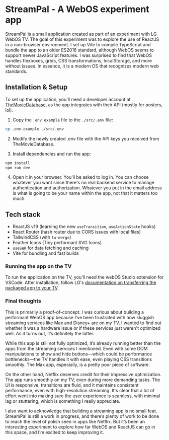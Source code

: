 # StreamPal - A WebOS experiment app

StreamPal is a small application created as part of an experiment with LG WebOS TV. The goal of this experiment was to explore the use of ReactJS in a non-browser environment. I set up Vite to compile TypeScript and bundle the app to an older ES2016 standard, although WebOS seems to support newer JavaScript features. I was surprised to find that WebOS handles flexboxes, grids, CSS transformations, localStorage, and more without issues. In essence, it is a modern OS that recognizes modern web standards.

## Installation & Setup

To set up the application, you'll need a developer account at [TheMovieDatabase](https://developer.themoviedb.org/docs/getting-started), as the app integrates with their API (mostly for posters, lol).

1. Copy the `.env.example` file to the `./src/.env` file:

```bash
cp .env.example ./src/.env
```

2. Modify the newly created .env file with the API keys you received from TheMovieDatabase.

3. Install dependencies and run the app:

```bash
npm install
npm run dev
```

4. Open it in your browser. You'll be asked to log in. You can choose whatever you want since there's no real backend service to manage authentication and authorization. Whatever you put in the email address is what is going to be your name within the app, not that it matters too much.

## Tech stack

- ReactJS v19 (learning the new `useTransition`, `useActionState` hooks)
- React Router (hash router due to CORS issues with local files)
- TailwindCSS (with `tw-merge`)
- Feather Icons (Tiny performant SVG Icons)
- `useSWR` for data fetching and caching
- Vite for bundling and fast builds

### Running the app on the TV

To run the application on the TV, you'll need the webOS Studio extension for VSCode. After installation, follow LG's [documentation on transferring the packaged app to your TV](<(https://webostv.developer.lge.com/develop/getting-started/developer-mode-app#installing-developer-mode-app)>).

### Final thoughts

This is primarily a proof-of-concept. I was curious about building a performant WebOS app because I’ve been frustrated with how sluggish streaming services like Max and Disney+ are on my TV. I wanted to find out whether it was a hardware issue or if these services just weren't optimized well. As it turns out, it’s definitely the latter.

While this app is still not fully optimized, it’s already running better than the apps from the streaming services I mentioned. Even with some DOM manipulations to show and hide buttons—which could be performance bottlenecks—the TV handles it with ease, even playing CSS transitions smoothly. The Max app, especially, is a pretty poor piece of software.

On the other hand, Netflix deserves credit for their impressive optimization. The app runs smoothly on my TV, even during more demanding tasks. The UI is responsive, transitions are fluid, and it maintains consistent performance, even with high-resolution streaming. It's clear that a lot of effort went into making sure the user experience is seamless, with minimal lag or stuttering, which is something I really appreciate.

I also want to acknowledge that building a streaming app is no small feat. StreamPal is still a work in progress, and there’s plenty of work to be done to reach the level of polish seen in apps like Netflix. But it’s been an interesting experiment to explore how far WebOS and ReactJS can go in this space, and I’m excited to keep improving it.
